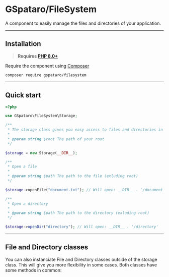 # GSpataro/FileSystem

A component to easily manage the files and directories of your application.

---

## Installation

> **Requires [PHP 8.0+](https://www.php.net/releases/)**

Require the component using [Composer](https://getcomposer.org)

```
composer require gspataro/filesystem
```

---

## Quick start

```php
<?php

use GSpataro\FileSystem\Storage;

/**
 * The storage class gives you easy access to files and directories in your root folder
 * 
 * @param string $root The path of your root
 */

$storage = new Storage(__DIR__);

/**
 * Open a file
 * 
 * @param string $path The path to the file (exluding root)
 */

$storage->openFile("document.txt"); // Will open: __DIR__ . '/document.txt'

/**
 * Open a directory
 * 
 * @param string $path The path to the directory (exluding root)
 */

$storage->openDir("directory"); // Will open: __DIR__ . '/directory'
```

---

## File and Directory classes

You can also instanciate File and Directory classes outside of the storage class. This will give you more flexibility in some cases. Both classes have some methods in common:

```php

```
